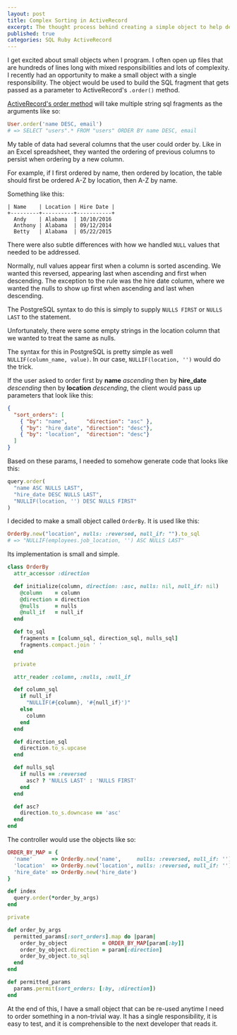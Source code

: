 ```yaml
---
layout: post
title: Complex Sorting in ActiveRecord
excerpt: The thought process behind creating a simple object to help deal with complex ActiveRecord ORDER BY queries with a strong focus on the Single Responsibility Principal.
published: true
categories: SQL Ruby ActiveRecord
---
```


I get excited about small objects when I program. I often open up files that are hundreds of lines long with mixed responsibilities and lots of complexity. I recently had an opportunity to make a small object with a single responsibility. The object would be used to build the SQL fragment that gets passed as a parameter to ActiveRecord's `.order()` method.

[ActiveRecord's order method](http://guides.rubyonrails.org/active_record_querying.html#ordering
) will take multiple string sql fragments as the arguments like so:

```ruby
User.order('name DESC, email')
# => SELECT "users".* FROM "users" ORDER BY name DESC, email
```

My table of data had several columns that the user could order by. Like in an Excel spreadsheet, they wanted the ordering of previous columns to persist when ordering by a new column.

For example, if I first ordered by name, then ordered by location, the table should first be ordered A-Z by location, then A-Z by name.

Something like this:

```
| Name    | Location | Hire Date |
+---------+----------+-----------+
  Andy    | Alabama  | 10/10/2016
  Anthony | Alabama  | 09/12/2014
  Betty   | Alabama  | 05/22/2015
```

There were also subtle differences with how we handled `NULL` values that needed to be addressed.

Normally, null values appear first when a column is sorted ascending. We wanted this reversed, appearing last when ascending and first when descending. The exception to the rule was the hire date column, where we wanted the nulls to show up first when ascending and last when descending.

The PostgreSQL syntax to do this is simply to supply `NULLS FIRST` or `NULLS LAST` to the statement.

Unfortunately, there were some empty strings in the location column that we wanted to treat the same as nulls.

The syntax for this in PostgreSQL is pretty simple as well `NULLIF(column_name, value)`. In our case, `NULLIF(location, '')` would do the trick.

If the user asked to order first by **name** *ascending* then by **hire_date** *descending* then by **location** *descending*, the client would pass up parameters that look like this:

```json
{
  "sort_orders": [
    { "by": "name",      "direction": "asc" },
    { "by": "hire_date", "direction": "desc"},
    { "by": "location",  "direction": "desc"}
  ]
}
```

Based on these params, I needed to somehow generate code that looks like this:

```ruby
query.order(
  "name ASC NULLS LAST",
  "hire_date DESC NULLS LAST",
  "NULLIF(location, '') DESC NULLS FIRST"
)
```

I decided to make a small object called `OrderBy`. It is used like this:

```ruby
OrderBy.new("location", nulls: :reversed, null_if: "").to_sql
# => "NULLIF(employees.job_location, '') ASC NULLS LAST"
```

Its implementation is small and simple.

```ruby
class OrderBy
  attr_accessor :direction

  def initialize(column, direction: :asc, nulls: nil, null_if: nil)
    @column    = column
    @direction = direction
    @nulls     = nulls
    @null_if   = null_if
  end

  def to_sql
    fragments = [column_sql, direction_sql, nulls_sql]
    fragments.compact.join ' '
  end

  private

  attr_reader :column, :nulls, :null_if

  def column_sql
    if null_if
      "NULLIF(#{column}, '#{null_if}')"
    else
      column
    end
  end

  def direction_sql
    direction.to_s.upcase
  end

  def nulls_sql
    if nulls == :reversed
      asc? ? 'NULLS LAST' : 'NULLS FIRST'
    end
  end

  def asc?
    direction.to_s.downcase == 'asc'
  end
end
```


The controller would use the objects like so:

```ruby
ORDER_BY_MAP = {
  'name'      => OrderBy.new('name',     nulls: :reversed, null_if: ''),
  'location'  => OrderBy.new('location', nulls: :reversed, null_if: ''),
  'hire_date' => OrderBy.new('hire_date')
}

def index
  query.order(*order_by_args)
end

private

def order_by_args
  permitted_params[:sort_orders].map do |param|
    order_by_object           = ORDER_BY_MAP[param[:by]]
    order_by_object.direction = param[:direction]
    order_by_object.to_sql
  end
end

def permitted_params
  params.permit(sort_orders: [:by, :direction])
end
```

At the end of this, I have a small object that can be re-used anytime I need to order something in a non-trivial way. It has a single responsibility, it is easy to test, and it is comprehensible to the next developer that reads it.
